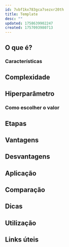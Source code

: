 ```yaml
---
id: 7vbf1kx783gca7sezxr20th
title: Template
desc: ""
updated: 1758639902247
created: 1757093980713
---
```


## O que é?

### Características

## Complexidade

## Hiperparâmetro

### Como escolher o valor

## Etapas

## Vantagens

## Desvantagens

## Aplicação

## Comparação

## Dicas

## Utilização

## Links úteis
